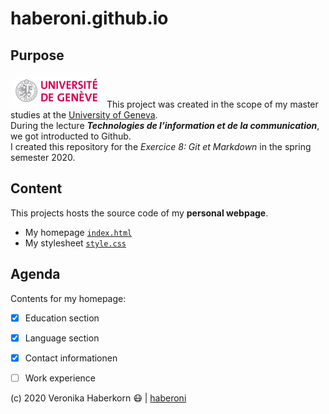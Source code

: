 # haberoni.github.io

## Purpose
[comment]: # (this text is invisible for the viewer of the README.md)


![UNIGE logo](./img/UNIGE.gif) This project was created in the scope of my master studies at the [University of Geneva](https://www.unige.ch/fti/en/).  
During the lecture __*Technologies de l’information et de la communication*__, we got introducted to Github.   
I created this repository for the *Exercice 8: Git et Markdown* in the spring semester 2020.


## Content
This projects hosts the source code of my __personal webpage__.
* My homepage [`index.html`](https://github.com/haberoni/haberoni.github.io/blob/master/index.html)
* My stylesheet [`style.css`](https://github.com/haberoni/haberoni.github.io/blob/master/css/style.css)


## Agenda

Contents for my homepage:
- [x] Education section
- [x] Language section
- [x] Contact informationen
- [ ] Work experience



(c) 2020 Veronika Haberkorn :mask:   | [haberoni](https://github.com/haberoni)

